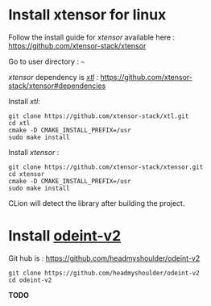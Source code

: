 # Install xtensor for linux

Follow the install guide for *xtensor* available here : https://github.com/xtensor-stack/xtensor

Go to user directory : `~`

*xtensor* dependency is *[xtl](https://github.com/xtensor-stack/xtl)* : https://github.com/xtensor-stack/xtensor#dependencies

Install *xtl*:

```
git clone https://github.com/xtensor-stack/xtl.git
cd xtl
cmake -D CMAKE_INSTALL_PREFIX=/usr
sudo make install
```

Install *xtensor* :
```
git clone https://github.com/xtensor-stack/xtensor.git
cd xtensor
cmake -D CMAKE_INSTALL_PREFIX=/usr
sudo make install
```

CLion will detect the library after building the project.

# Install [odeint-v2](https://github.com/headmyshoulder/odeint-v2)

Git hub is : https://github.com/headmyshoulder/odeint-v2

```
git clone https://github.com/headmyshoulder/odeint-v2
cd odeint-v2
```

**TODO**